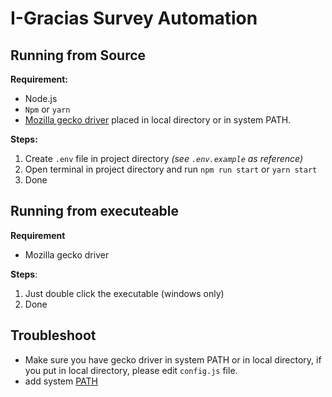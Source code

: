 # I-Gracias Survey Automation

## Running from Source

**Requirement:**

- Node.js
- `Npm` or `yarn`
- [Mozilla gecko driver](https://github.com/mozilla/geckodriver/releases) placed in local directory or in system PATH.

**Steps:**

1. Create `.env` file in project directory _(see `.env.example` as reference)_
2. Open terminal in project directory and run `npm run start` or `yarn start`
3. Done

## Running from executeable

**Requirement**

- Mozilla gecko driver

**Steps**:

1. Just double click the executable (windows only)
2. Done

## Troubleshoot

- Make sure you have gecko driver in system PATH or in local directory, if you put in local directory, please edit `config.js` file.
- add system [PATH](https://docs.telerik.com/teststudio/features/test-runners/add-path-environment-variables)
